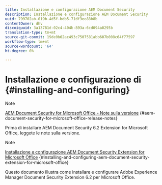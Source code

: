 ```yaml
---
title: Installazione e configurazione AEM Document Security
description: Installazione e configurazione AEM Document Security
uuid: 799702ab-019b-4d5f-bdb5-71df3ec88b8b
contentOwner: dhv
discoiquuid: 3a13781d-02c4-404b-893a-6cd094a0295b
translation-type: tm+mt
source-git-commit: 19de0b62ac493c7507581abb607b008c64f77597
workflow-type: tm+mt
source-wordcount: '64'
ht-degree: 0%

---
```



# Installazione e configurazione di {#installing-and-configuring}

>[!NOTE]
>
>[AEM Document Security for Microsoft Office - Note sulla versione](../document-security-extension-release-notes.md) {#aem-document-security-for-microsoft-office-release-notes}
>
>Prima di installare AEM Document Security 6.2 Extension for Microsoft Office, leggete le note sulla versione.

>[!NOTE]
>
>[Installazione e configurazione AEM Document Security Extension for Microsoft Office](../installing-configuring-aemdsext.md) {#installing-and-configuring-aem-document-security-extension-for-microsoft-office}
>
>Questo documento illustra come installare e configurare Adobe Experience Manager Document Security Extension 6.2 per Microsoft Office.

